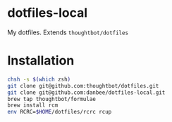 # dotfiles-local

My dotfiles. Extends `thoughtbot/dotfiles`

# Installation

```bash
chsh -s $(which zsh)
git clone git@github.com:thoughtbot/dotfiles.git
git clone git@github.com:danbee/dotfiles-local.git
brew tap thoughtbot/formulae
brew install rcm
env RCRC=$HOME/dotfiles/rcrc rcup
```
